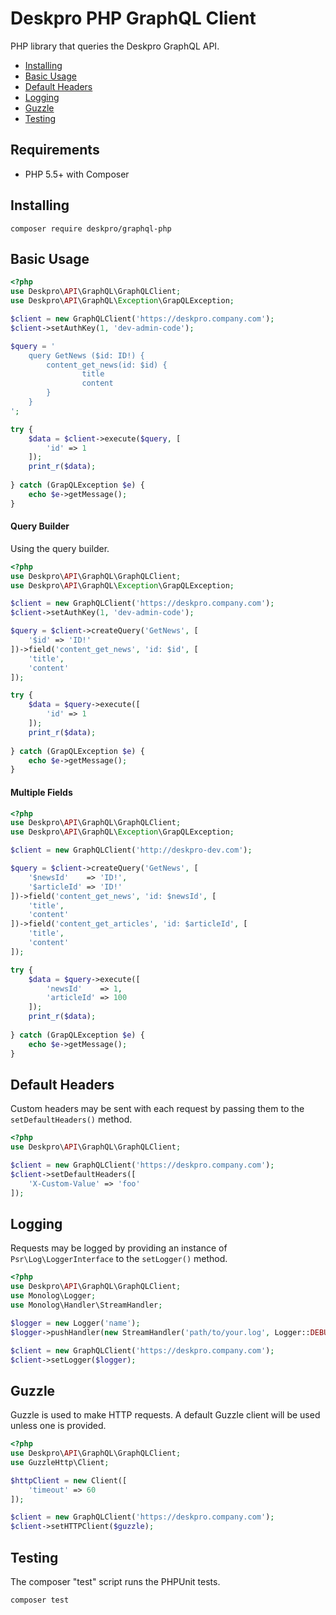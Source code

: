 Deskpro PHP GraphQL Client
==========================
PHP library that queries the Deskpro GraphQL API.

* [Installing](#installing)
* [Basic Usage](#basic-usage)
* [Default Headers](#default-headers)
* [Logging](#logging)
* [Guzzle](#guzzle)
* [Testing](#testing)

## Requirements

* PHP 5.5+ with Composer

## Installing

```
composer require deskpro/graphql-php
```

## Basic Usage

```php
<?php
use Deskpro\API\GraphQL\GraphQLClient;
use Deskpro\API\GraphQL\Exception\GrapQLException;

$client = new GraphQLClient('https://deskpro.company.com');
$client->setAuthKey(1, 'dev-admin-code');

$query = '
    query GetNews ($id: ID!) {
        content_get_news(id: $id) {
                title
                content
        }
    }
';

try {
    $data = $client->execute($query, [
        'id' => 1
    ]);
    print_r($data);
    
} catch (GrapQLException $e) {
    echo $e->getMessage();
}
```

#### Query Builder
Using the query builder.

```php
<?php
use Deskpro\API\GraphQL\GraphQLClient;
use Deskpro\API\GraphQL\Exception\GrapQLException;

$client = new GraphQLClient('https://deskpro.company.com');
$client->setAuthKey(1, 'dev-admin-code');

$query = $client->createQuery('GetNews', [
    '$id' => 'ID!'
])->field('content_get_news', 'id: $id', [
    'title',
    'content'
]);

try {
    $data = $query->execute([
        'id' => 1
    ]);
    print_r($data);
    
} catch (GrapQLException $e) {
    echo $e->getMessage();
}
```

#### Multiple Fields

```php
<?php
use Deskpro\API\GraphQL\GraphQLClient;
use Deskpro\API\GraphQL\Exception\GrapQLException;

$client = new GraphQLClient('http://deskpro-dev.com');

$query = $client->createQuery('GetNews', [
    '$newsId'    => 'ID!',
    '$articleId' => 'ID!'
])->field('content_get_news', 'id: $newsId', [
    'title',
    'content'
])->field('content_get_articles', 'id: $articleId', [
    'title',
    'content'
]);

try {
    $data = $query->execute([
        'newsId'    => 1,
        'articleId' => 100
    ]);
    print_r($data);
    
} catch (GrapQLException $e) {
    echo $e->getMessage();
}
```


## Default Headers
Custom headers may be sent with each request by passing them to the `setDefaultHeaders()` method.

```php
<?php
use Deskpro\API\GraphQL\GraphQLClient;

$client = new GraphQLClient('https://deskpro.company.com');
$client->setDefaultHeaders([
    'X-Custom-Value' => 'foo'
]);
```

## Logging
Requests may be logged by providing an instance of `Psr\Log\LoggerInterface` to the `setLogger()` method.

```php
<?php
use Deskpro\API\GraphQL\GraphQLClient;
use Monolog\Logger;
use Monolog\Handler\StreamHandler;

$logger = new Logger('name');
$logger->pushHandler(new StreamHandler('path/to/your.log', Logger::DEBUG));

$client = new GraphQLClient('https://deskpro.company.com');
$client->setLogger($logger);
```

## Guzzle
Guzzle is used to make HTTP requests. A default Guzzle client will be used unless one is provided.

```php
<?php
use Deskpro\API\GraphQL\GraphQLClient;
use GuzzleHttp\Client;

$httpClient = new Client([
    'timeout' => 60
]);

$client = new GraphQLClient('https://deskpro.company.com');
$client->setHTTPClient($guzzle);
```

## Testing
The composer "test" script runs the PHPUnit tests.

```
composer test
```
